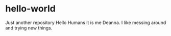 # hello-world
Just another repository
Hello Humans it is me Deanna.  I like messing around
and trying new things.
